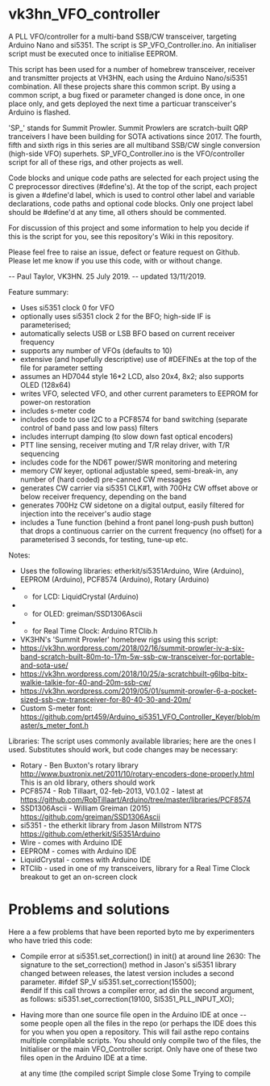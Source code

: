 # vk3hn_VFO_controller
A PLL VFO/controller for a multi-band SSB/CW transceiver, targeting Arduino Nano and si5351. The script is SP_VFO_Controller.ino. An initialiser script must be executed once to initialise EEPROM. 

This script has been used for a number of homebrew transceiver, receiver and transmitter projects at VH3HN, each using the Arduino Nano/si5351 combination.  All these projects share this common script.  By using a common script, a bug fixed or parameter changed is done once, in one place only, and gets deployed the next time a particuar transceiver's Arduino is flashed.  

'SP_' stands for Summit Prowler.  Summit Prowlers are scratch-built QRP tranceivers I have been building for SOTA activations since 2017.  The fourth, fifth and sixth rigs in this series are all multiband SSB/CW single conversion (high-side VFO) superhets.  SP_VFO_Controller.ino is the VFO/controller script for all of these rigs, and other projects as well.    

Code blocks and unique code paths are selected for each project using the C preprocessor directives (#define's). At the top of the script, each project is given a #define'd label, which is used to control other label and variable declarations, code paths and optional code blocks.  Only one project label should be #define'd at any time, all others should be commented.       

For discussion of this project and some information to help you decide if this is the script for you, see this repository's Wiki in this repository.

Please feel free to raise an issue, defect or feature request on Github.  Please let me know if you use this code, with or without change. 

 -- Paul Taylor, VK3HN.  25 July 2019.
 -- updated 13/11/2019.

Feature summary:
* Uses si5351 clock 0 for VFO 
* optionally uses si5351 clock 2 for the BFO; high-side IF is parameterised; 
* automatically selects USB or LSB BFO based on current receiver frequency
* supports any number of VFOs (defaults to 10)
* extensive (and hopefully descriptive) use of #DEFINEs at the top of the file for parameter setting 
* assumes an HD7044 style 16*2 LCD, also 20x4, 8x2; also supports OLED (128x64)
* writes VFO, selected VFO, and other current parameters to EEPROM for power-on restoration 
* includes s-meter code 
* includes code to use I2C to a PCF8574 for band switching (separate control of band pass and low pass) filters
* includes interrupt damping (to slow down fast optical encoders)
* PTT line sensing, receiver muting and T/R relay driver, with T/R sequencing  
* includes code for the ND6T power/SWR monitoring and metering  
* memory CW keyer, optional adjustable speed, semi-break-in, any number of (hard coded) pre-canned CW messages
* generates CW carrier via si5351 CLK#1, with 700Hz CW offset above or below receiver frequency, depending on the band
* generates 700Hz CW sidetone on a digital output, easily filtered for injection into the receiver's audio stage
* includes a Tune function (behind a front panel long-push push button) that drops a continuous carrier on the current frequency (no offset) for a parameterised 3 seconds, for testing, tune-up etc.   

Notes:
* Uses the following libraries: etherkit/si5351Arduino, Wire (Arduino), EEPROM (Arduino), PCF8574 (Arduino), Rotary (Arduino) 
*  - for LCD: LiquidCrystal (Arduino)
*  - for OLED: greiman/SSD1306Ascii
*  - for Real Time Clock: Arduino RTClib.h
* VK3HN's 'Summit Prowler' homebrew rigs using this script: 
*  https://vk3hn.wordpress.com/2018/02/16/summit-prowler-iv-a-six-band-scratch-built-80m-to-17m-5w-ssb-cw-transceiver-for-portable-and-sota-use/ 
*  https://vk3hn.wordpress.com/2018/10/25/a-scratchbuilt-g6lbq-bitx-walkie-talkie-for-40-and-20m-ssb-cw/ 
*  https://vk3hn.wordpress.com/2019/05/01/summit-prowler-6-a-pocket-sized-ssb-cw-transceiver-for-80-40-30-and-20m/ 
* Custom S-meter font: https://github.com/prt459/Arduino_si5351_VFO_Controller_Keyer/blob/master/s_meter_font.h

Libraries:
The script uses commonly available libraries; here are the ones I used. Substitutes should work, but code changes may be necessary:
* Rotary - Ben Buxton's rotary library  http://www.buxtronix.net/2011/10/rotary-encoders-done-properly.html
           This is an old library, others should work
* PCF8574 - Rob Tillaart, 02-feb-2013, V0.1.02 - latest at https://github.com/RobTillaart/Arduino/tree/master/libraries/PCF8574
* SSD1306Ascii - William Greiman (2015) https://github.com/greiman/SSD1306Ascii 
* si5351 - the etherkit library from Jason Millstrom NT7S https://github.com/etherkit/Si5351Arduino  
* Wire - comes with Arduino IDE
* EEPROM - comes with Arduino IDE
* LiquidCrystal - comes with Arduino IDE
* RTClib - used in one of my transceivers, library for a Real Time Clock breakout to get an on-screen clock

# Problems and solutions 
Here a a few problems that have been reported byto me by experimenters who have tried this code: 
* Compile error at si5351.set_correction() in init() at around line 2630:
   The signature to the set_correction() method in Jason's si5351 library changed between releases, the latest version includes a second parameter.
   #ifdef SP_V
       si5351.set_correction(15500);    
   #endif 
   If this call throws a compiler error, ad din the second argument, as follows:
       si5351.set_correction(19100, SI5351_PLL_INPUT_XO);
       
* Having more than one source file open in the Arduino IDE at once -- some people open all the files in the repo (or perhaps the IDE does this for you
   when you open a repository.  This will fail asthe repo contains multiple compilable scripts.  You should only compile two of the files,
   the Initialiser or the main VFO_Controller script.  Only have one of these two files open in the Arduino IDE at a time.  
   
   
   at any time (the compiled script Simple close Some Trying to compile  
